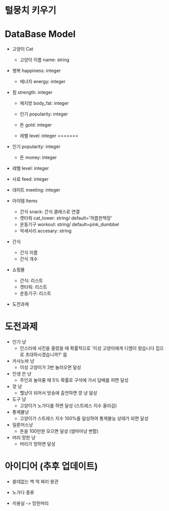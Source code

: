 # 털뭉치 키우기



# DataBase Model

- 고양이 Cat

  - 고양이 이름 name: string
- 행복 happiness: integer
  - 에너지 energy: integer
- 힘 strength: integer
  - 체지방 body_fat: integer

  - 인기 popularity: integer
  
  - 돈 gold: integer
  - 레벨 level: integer
  =======
- 인기 popularity: integer
  - 돈 money: integer
- 레벨 level: integer
- 사료 feed: integer
- 데이트 meeting: integer
- 아이템 Items

  - 간식 snack: 간식 클래스로 연결
  - 캣타워 cat_tower: string/ default='허름한책장'
  - 운동기구 workout: string/ default=pink_dumbbel
  - 악세사리 accesary: string
- 간식

  - 간식 이름
  - 간식 개수
- 쇼핑몰

  - 간식: 리스트
  - 캣타워: 리스트
  - 운동기구: 리스트
- 도전과제



# 도전과제

- 인기 냥
  - 인스타에 사진을 올렸을 때 확률적으로 '이성 고양이에게 디엠이 왔습니다 집으로 초대하시겠습니까?' 뜸
- 카사노바 냥
  - 이성 고양이가 3번 놀러오면 달성
- 인생 쓴 냥
  - 주인과 놀아줄 때 5% 확률로 구석에 가서 담배를 피면 달성
- 깡 냥
  - 헬냥이 되어서 방송에 출연하면 깡 냥 달성
- 도구 냥
  - 고양이가 노가다를 하면 달성 (스트레스 지수 올라감)
- 통제불냥
  - 고양이가 스트레스 지수 100%를 달성하여 통제불능 상태가 되면 달성
- 일론머스냥
  - 돈을 100만원 모으면 달성 (염따마냥 변함)
- 머리 망한 냥
  - 머리가 망하면 달성




# 아이디어 (추후 업데이트)

- 쓸데없는 백 억 짜리 왕관
- 노가다 종류

- 미용실 -> 망한머리
